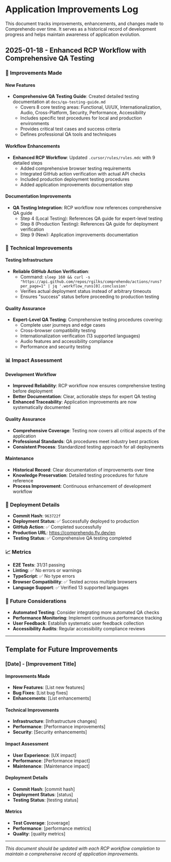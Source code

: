 # Application Improvements Log

This document tracks improvements, enhancements, and changes made to Comprehendo over time. It serves as a historical record of development progress and helps maintain awareness of application evolution.

## 2025-01-18 - Enhanced RCP Workflow with Comprehensive QA Testing

### 🎯 **Improvements Made**

#### **New Features**

- **Comprehensive QA Testing Guide**: Created detailed testing documentation at `docs/qa-testing-guide.md`
  - Covers 8 core testing areas: Functional, UI/UX, Internationalization, Audio, Cross-Platform, Security, Performance, Accessibility
  - Includes specific test procedures for local and production environments
  - Provides critical test cases and success criteria
  - Defines professional QA tools and techniques

#### **Workflow Enhancements**

- **Enhanced RCP Workflow**: Updated `.cursor/rules/rules.mdc` with 9 detailed steps
  - Added comprehensive browser testing requirements
  - Integrated GitHub action verification with actual API checks
  - Included production deployment testing procedures
  - Added application improvements documentation step

#### **Documentation Improvements**

- **QA Testing Integration**: RCP workflow now references comprehensive QA guide
  - Step 4 (Local Testing): References QA guide for expert-level testing
  - Step 8 (Production Testing): References QA guide for deployment verification
  - Step 9 (New): Application improvements documentation

### 🔧 **Technical Improvements**

#### **Testing Infrastructure**

- **Reliable GitHub Action Verification**:
  - Command: `sleep 160 && curl -s "https://api.github.com/repos/rgilks/comprehendo/actions/runs?per_page=1" | jq '.workflow_runs[0].conclusion'`
  - Verifies actual deployment status instead of arbitrary timeouts
  - Ensures "success" status before proceeding to production testing

#### **Quality Assurance**

- **Expert-Level QA Testing**: Comprehensive testing procedures covering:
  - Complete user journeys and edge cases
  - Cross-browser compatibility testing
  - Internationalization verification (13 supported languages)
  - Audio features and accessibility compliance
  - Performance and security testing

### 📊 **Impact Assessment**

#### **Development Workflow**

- **Improved Reliability**: RCP workflow now ensures comprehensive testing before deployment
- **Better Documentation**: Clear, actionable steps for expert QA testing
- **Enhanced Traceability**: Application improvements are now systematically documented

#### **Quality Assurance**

- **Comprehensive Coverage**: Testing now covers all critical aspects of the application
- **Professional Standards**: QA procedures meet industry best practices
- **Consistent Process**: Standardized testing approach for all deployments

#### **Maintenance**

- **Historical Record**: Clear documentation of improvements over time
- **Knowledge Preservation**: Detailed testing procedures for future reference
- **Process Improvement**: Continuous enhancement of development workflow

### 🚀 **Deployment Details**

- **Commit Hash**: `963722f`
- **Deployment Status**: ✅ Successfully deployed to production
- **GitHub Action**: ✅ Completed successfully
- **Production URL**: https://comprehendo.fly.dev/en
- **Testing Status**: ✅ Comprehensive QA testing completed

### 📈 **Metrics**

- **E2E Tests**: 31/31 passing
- **Linting**: ✅ No errors or warnings
- **TypeScript**: ✅ No type errors
- **Browser Compatibility**: ✅ Tested across multiple browsers
- **Language Support**: ✅ Verified 13 supported languages

### 🔮 **Future Considerations**

- **Automated Testing**: Consider integrating more automated QA checks
- **Performance Monitoring**: Implement continuous performance tracking
- **User Feedback**: Establish systematic user feedback collection
- **Accessibility Audits**: Regular accessibility compliance reviews

---

## Template for Future Improvements

### [Date] - [Improvement Title]

#### **Improvements Made**

- **New Features**: [List new features]
- **Bug Fixes**: [List bug fixes]
- **Enhancements**: [List enhancements]

#### **Technical Improvements**

- **Infrastructure**: [Infrastructure changes]
- **Performance**: [Performance improvements]
- **Security**: [Security enhancements]

#### **Impact Assessment**

- **User Experience**: [UX impact]
- **Performance**: [Performance impact]
- **Maintenance**: [Maintenance impact]

#### **Deployment Details**

- **Commit Hash**: [commit hash]
- **Deployment Status**: [status]
- **Testing Status**: [testing status]

#### **Metrics**

- **Test Coverage**: [coverage]
- **Performance**: [performance metrics]
- **Quality**: [quality metrics]

---

_This document should be updated with each RCP workflow completion to maintain a comprehensive record of application improvements._
